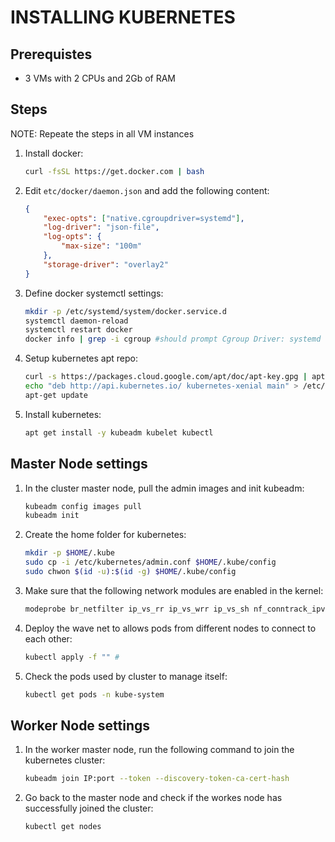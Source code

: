 # INSTALLING KUBERNETES

## Prerequistes
* 3 VMs with 2 CPUs and 2Gb of RAM

## Steps

NOTE: Repeate the steps in all VM instances

1. Install docker:
    ```bash
    curl -fsSL https://get.docker.com | bash
    ```

1. Edit `etc/docker/daemon.json` and add the following content:
    ```json
    {
        "exec-opts": ["native.cgroupdriver=systemd"],
        "log-driver": "json-file",
        "log-opts": {
            "max-size": "100m"
        },
        "storage-driver": "overlay2"
    }
    ```

1. Define docker systemctl settings:
    ```bash
    mkdir -p /etc/systemd/system/docker.service.d
    systemctl daemon-reload
    systemctl restart docker
    docker info | grep -i cgroup #should prompt Cgroup Driver: systemd
    ```

1. Setup kubernetes apt repo:
    ```bash
    curl -s https://packages.cloud.google.com/apt/doc/apt-key.gpg | apt-key add -  # Download the kubernetes repo apt-key
    echo "deb http://api.kubernetes.io/ kubernetes-xenial main" > /etc/apt/sources.list.d/kubernetes.list # Writes the kubernetes repo address
    apt-get update
    ```

1. Install kubernetes:
    ```bash
    apt get install -y kubeadm kubelet kubectl
    ```

## Master Node settings
1. In the cluster master node, pull the admin images and init kubeadm:
    ```bash
    kubeadm config images pull
    kubeadm init 
    ```

1. Create the home folder for kubernetes:
    ```bash
    mkdir -p $HOME/.kube
    sudo cp -i /etc/kubernetes/admin.conf $HOME/.kube/config
    sudo chwon $(id -u):$(id -g) $HOME/.kube/config
    ```

1. Make sure that the following network modules are enabled in the kernel:
    ```bash
    modeprobe br_netfilter ip_vs_rr ip_vs_wrr ip_vs_sh nf_conntrack_ipv4 ip_vs
    ```

1. Deploy the wave net to allows pods from different nodes to connect to each other:
    ```bash
    kubectl apply -f "" #
    ```

1. Check the pods used by cluster to manage itself:
    ```bash
    kubectl get pods -n kube-system 
    ```

## Worker Node settings
1. In the worker master node, run the following command to join the kubernetes cluster:
    ```bash
    kubeadm join IP:port --token --discovery-token-ca-cert-hash
    ```

1. Go back to the master node and check if the workes node has successfully joined the cluster:
    ```bash
    kubectl get nodes
    ```
